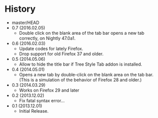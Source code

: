 # History

 - master/HEAD
 - 0.7 (2016.02.05)
   * Double click on the blank area of the tab bar opens a new tab correctly, on Nightly 47.0a1.
 - 0.6 (2016.02.03)
   * Update codes for lately Firefox.
   * Drop support for old Firefox 37 and older.
 - 0.5 (2014.05.06)
   * Allow to hide the title bar if Tree Style Tab addon is installed.
 - 0.4 (2014.05.01)
   * Opens a new tab by double-click on the blank area on the tab bar. (This is a simulation of the behavior of Firefox 28 and older.)
 - 0.3 (2014.03.29)
   * Works on Firefox 29 and later
 - 0.2 (2013.12.02)
   * Fix fatal syntax error...
 - 0.1 (2013.12.01)
   * Initial Release.
